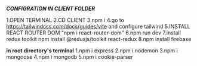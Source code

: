 ***CONFIGRATION IN CLIENT FOLDER***

1.OPEN TERMINAL
2.CD CLIENT
3.npm i 
4.go to https://tailwindcss.com/docs/guides/vite and configure tailwind 
5.INSTALL REACT ROUTER DOM "npm i react-router-dom"
6.npm run dev
7.install redux toolkit
    npm install @reduxjs/toolkit react-redux
8.npm install firebase



**in root directory's terminal**
1.npm i express
2.npm i nodemon
3.npm i mongoose 
4.npm i mongodb
5.npm i cookie-parser

